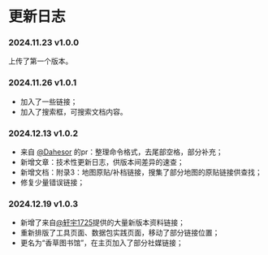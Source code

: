# 更新日志


### 2024.11.23 v1.0.0
上传了第一个版本。

### 2024.11.26 v1.0.1
- 加入了一些链接；
- 加入了搜索框，可搜索文档内容。

### 2024.12.13 v1.0.2
- 来自 [@Dahesor](https://github.com/Dahesor) 的pr：整理命令格式，去尾部空格，部分补充；
- 新增文章：技术性更新日志，供版本间差异的速查；
- 新增文档：附录3：地图原贴/补档链接，搜集了部分地图的原贴链接供查找；
- 修复少量错误链接；

### 2024.12.19 v1.0.3
- 新增了来自[@轩宇1725](https://gitee.com/xuanyu-1725)提供的大量新版本资料链接；
- 重新排版了工具页面、数据包实践页面，移动了部分链接位置；
- 更名为“香草图书馆”，在主页加入了部分社媒链接；

